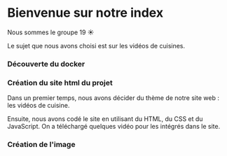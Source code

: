 
# Bienvenue sur notre index

Nous sommes le groupe 19 ☀️

Le sujet que nous avons choisi est sur les vidéos de cuisines.

### Découverte du docker




### Création du site html du projet

Dans un premier temps, nous avons décider du thème de notre site web : les vidéos de cuisine.

Ensuite, nous avons codé le site en utilisant du HTML, du CSS et du JavaScript. On a téléchargé quelques vidéo pour les intégrés dans le site.

### Création de l'image 


